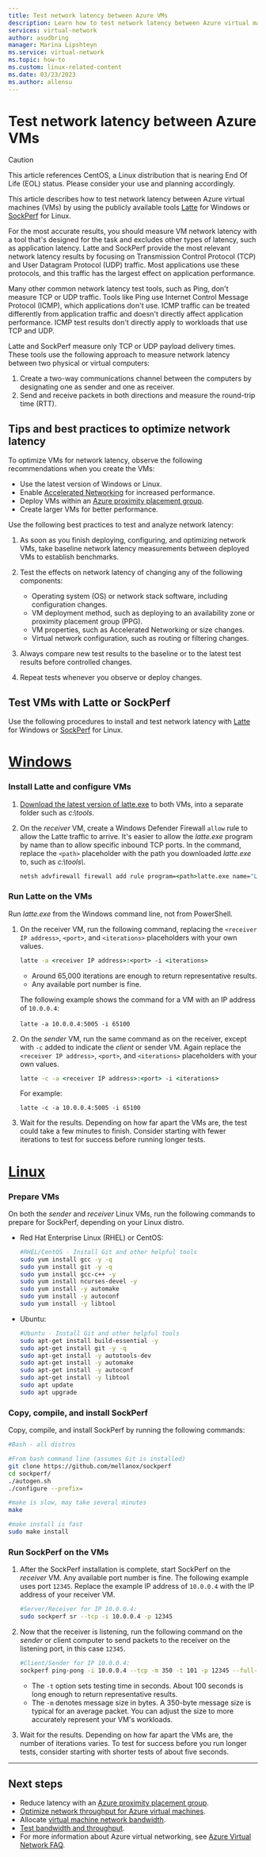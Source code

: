 ```yaml
---
title: Test network latency between Azure VMs
description: Learn how to test network latency between Azure virtual machines on a virtual network.
services: virtual-network
author: asudbring
manager: Marina Lipshteyn
ms.service: virtual-network
ms.topic: how-to
ms.custom: linux-related-content
ms.date: 03/23/2023
ms.author: allensu
---
```


# Test network latency between Azure VMs

> [!CAUTION]
> This article references CentOS, a Linux distribution that is nearing End Of Life (EOL) status. Please consider your use and planning accordingly.

This article describes how to test network latency between Azure virtual machines (VMs) by using the publicly available tools [Latte](https://github.com/microsoft/latte) for Windows or [SockPerf](https://github.com/mellanox/sockperf) for Linux.

For the most accurate results, you should measure VM network latency with a tool that's designed for the task and excludes other types of latency, such as application latency. Latte and SockPerf provide the most relevant network latency results by focusing on Transmission Control Protocol (TCP) and User Datagram Protocol (UDP) traffic. Most applications use these protocols, and this traffic has the largest effect on application performance.

Many other common network latency test tools, such as Ping, don't measure TCP or UDP traffic. Tools like Ping use Internet Control Message Protocol (ICMP), which applications don't use. ICMP traffic can be treated differently from application traffic and doesn't directly affect application performance. ICMP test results don't directly apply to workloads that use TCP and UDP.

Latte and SockPerf measure only TCP or UDP payload delivery times. These tools use the following approach to measure network latency between two physical or virtual computers:

1. Create a two-way communications channel between the computers by designating one as sender and one as receiver.
1. Send and receive packets in both directions and measure the round-trip time (RTT).

## Tips and best practices to optimize network latency

To optimize VMs for network latency, observe the following recommendations when you create the VMs:

- Use the latest version of Windows or Linux.
- Enable [Accelerated Networking](accelerated-networking-overview.md) for increased performance.
- Deploy VMs within an [Azure proximity placement group](/azure/virtual-machines/co-location).
- Create larger VMs for better performance.

Use the following best practices to test and analyze network latency:

1. As soon as you finish deploying, configuring, and optimizing network VMs, take baseline network latency measurements between deployed VMs to establish benchmarks.

1. Test the effects on network latency of changing any of the following components:
   - Operating system (OS) or network stack software, including configuration changes.
   - VM deployment method, such as deploying to an availability zone or proximity placement group (PPG).
   - VM properties, such as Accelerated Networking or size changes.
   - Virtual network configuration, such as routing or filtering changes.

1. Always compare new test results to the baseline or to the latest test results before controlled changes.

1. Repeat tests whenever you observe or deploy changes.

## Test VMs with Latte or SockPerf

Use the following procedures to install and test network latency with [Latte](https://github.com/mellanox/sockperf) for Windows or [SockPerf](https://github.com/mellanox/sockperf) for Linux.

# [Windows](#tab/windows)

### Install Latte and configure VMs

1. [Download the latest version of latte.exe](https://github.com/microsoft/latte/releases/download/v0/latte.exe) to both VMs, into a separate folder such as *c:\\tools*.

1. On the *receiver* VM, create a Windows Defender Firewall `allow` rule to allow the Latte traffic to arrive. It's easier to allow the *latte.exe* program by name than to allow specific inbound TCP ports. In the command, replace the `<path>` placeholder with the path you downloaded *latte.exe* to, such as *c:\\tools\\*.

   ```cmd
   netsh advfirewall firewall add rule program=<path>latte.exe name="Latte" protocol=any dir=in action=allow enable=yes profile=ANY
   ```

### Run Latte on the VMs

Run *latte.exe* from the Windows command line, not from PowerShell.

1. On the receiver VM, run the following command, replacing the `<receiver IP address>`, `<port>`, and `<iterations>` placeholders with your own values.

   ```cmd
   latte -a <receiver IP address>:<port> -i <iterations>
   ```

   - Around 65,000 iterations are enough to return representative results.
   - Any available port number is fine.

   The following example shows the command for a VM with an IP address of `10.0.0.4`:<br><br>`latte -a 10.0.0.4:5005 -i 65100`

1. On the *sender* VM, run the same command as on the receiver, except with `-c` added to indicate the *client* or sender VM. Again replace the `<receiver IP address>`, `<port>`, and `<iterations>` placeholders with your own values.

   ```cmd
   latte -c -a <receiver IP address>:<port> -i <iterations>
   ```

   For example:

   `latte -c -a 10.0.0.4:5005 -i 65100`

1. Wait for the results. Depending on how far apart the VMs are, the test could take a few minutes to finish. Consider starting with fewer iterations to test for success before running longer tests.

# [Linux](#tab/linux)

### Prepare VMs

On both the *sender* and *receiver* Linux VMs, run the following commands to prepare for SockPerf, depending on your Linux distro.

- Red Hat Enterprise Linux (RHEL) or CentOS:

  ```bash
  #RHEL/CentOS - Install Git and other helpful tools
  sudo yum install gcc -y -q
  sudo yum install git -y -q
  sudo yum install gcc-c++ -y
  sudo yum install ncurses-devel -y
  sudo yum install -y automake
  sudo yum install -y autoconf
  sudo yum install -y libtool
  ```

- Ubuntu:

  ```bash
  #Ubuntu - Install Git and other helpful tools
  sudo apt-get install build-essential -y
  sudo apt-get install git -y -q
  sudo apt-get install -y autotools-dev
  sudo apt-get install -y automake
  sudo apt-get install -y autoconf
  sudo apt-get install -y libtool
  sudo apt update
  sudo apt upgrade
  ```

### Copy, compile, and install SockPerf

Copy, compile, and install SockPerf by running the following commands:

```bash
#Bash - all distros

#From bash command line (assumes Git is installed)
git clone https://github.com/mellanox/sockperf
cd sockperf/
./autogen.sh
./configure --prefix=

#make is slow, may take several minutes
make

#make install is fast
sudo make install
```

### Run SockPerf on the VMs

1. After the SockPerf installation is complete, start SockPerf on the *receiver* VM. Any available port number is fine. The following example uses port `12345`. Replace the example IP address of `10.0.0.4` with the IP address of your receiver VM.

   ```bash
   #Server/Receiver for IP 10.0.0.4:
   sudo sockperf sr --tcp -i 10.0.0.4 -p 12345
   ```

1. Now that the receiver is listening, run the following command on the *sender* or client computer to send packets to the receiver on the listening port, in this case `12345`.

   ```bash
   #Client/Sender for IP 10.0.0.4:
   sockperf ping-pong -i 10.0.0.4 --tcp -m 350 -t 101 -p 12345 --full-rtt
   ```

   - The `-t` option sets testing time in seconds. About 100 seconds is long enough to return representative results.
   - The `-m` denotes message size in bytes. A 350-byte message size is typical for an average packet. You can adjust the size to more accurately represent your VM's workloads.

1. Wait for the results. Depending on how far apart the VMs are, the number of iterations varies. To test for success before you run longer tests, consider starting with shorter tests of about five seconds.

---

## Next steps

- Reduce latency with an [Azure proximity placement group](/azure/virtual-machines/co-location).
- [Optimize network throughput for Azure virtual machines](virtual-network-optimize-network-bandwidth.md).
- Allocate [virtual machine network bandwidth](virtual-machine-network-throughput.md).
- [Test bandwidth and throughput](virtual-network-bandwidth-testing.md).
- For more information about Azure virtual networking, see [Azure Virtual Network FAQ](virtual-networks-faq.md).
